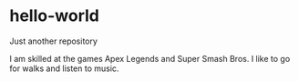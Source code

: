 # hello-world
Just another repository

I am skilled at the games Apex Legends and Super Smash Bros.
I like to go for walks and listen to music.
